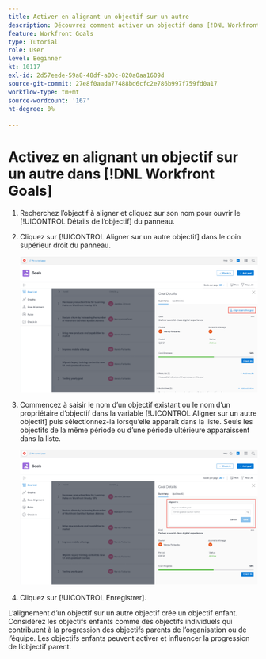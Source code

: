 ```yaml
---
title: Activer en alignant un objectif sur un autre
description: Découvrez comment activer un objectif dans [!DNL Workfront Goals] en l’alignant sur un autre objectif.
feature: Workfront Goals
type: Tutorial
role: User
level: Beginner
kt: 10117
exl-id: 2d57eede-59a8-48df-a00c-820a0aa1609d
source-git-commit: 27e8f0aada77488bd6cfc2e786b997f759fd0a17
workflow-type: tm+mt
source-wordcount: '167'
ht-degree: 0%

---
```


# Activez en alignant un objectif sur un autre dans [!DNL Workfront Goals]

1. Recherchez l’objectif à aligner et cliquez sur son nom pour ouvrir le [!UICONTROL Détails de l’objectif] du panneau.
1. Cliquez sur [!UICONTROL Aligner sur un autre objectif] dans le coin supérieur droit du panneau.

   ![Capture d’écran de la [!UICONTROL Détails de l’objectif] pour [!UICONTROL Aligner sur un autre objectif]](assets/06-workfront-goals-align-goals.png)

1. Commencez à saisir le nom d’un objectif existant ou le nom d’un propriétaire d’objectif dans la variable [!UICONTROL Aligner sur un autre objectif] puis sélectionnez-la lorsqu’elle apparaît dans la liste. Seuls les objectifs de la même période ou d’une période ultérieure apparaissent dans la liste.

   ![Capture d’écran de la [!UICONTROL Détails de l’objectif] affichant le panneau [!UICONTROL Aligner sur] section](assets/07-workfront-goals-align-to.png)

1. Cliquez sur [!UICONTROL Enregistrer].

L’alignement d’un objectif sur un autre objectif crée un objectif enfant. Considérez les objectifs enfants comme des objectifs individuels qui contribuent à la progression des objectifs parents de l’organisation ou de l’équipe. Les objectifs enfants peuvent activer et influencer la progression de l’objectif parent.
